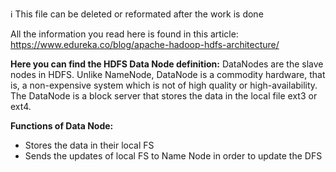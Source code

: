 :information_source: This file can be deleted or reformated after the work is done

All the information you read here is found in this article: https://www.edureka.co/blog/apache-hadoop-hdfs-architecture/

**Here you can find the HDFS Data Node definition:**
DataNodes are the slave nodes in HDFS. Unlike NameNode, DataNode is a commodity hardware, that is, a non-expensive system which is not of high quality or high-availability. The DataNode is a block server that stores the data in the local file ext3 or ext4.

**Functions of Data Node:**
* Stores the data in their local FS
* Sends the updates of local FS to Name Node in order to update the DFS